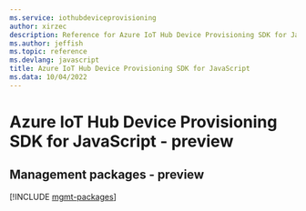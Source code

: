 ```yaml
---
ms.service: iothubdeviceprovisioning
author: xirzec
description: Reference for Azure IoT Hub Device Provisioning SDK for JavaScript
ms.author: jeffish
ms.topic: reference
ms.devlang: javascript
title: Azure IoT Hub Device Provisioning SDK for JavaScript
ms.data: 10/04/2022
---
```

# Azure IoT Hub Device Provisioning SDK for JavaScript - preview

## Management packages - preview
[!INCLUDE [mgmt-packages](iot-hub-device-provisioning-mgmt-index.md)]
